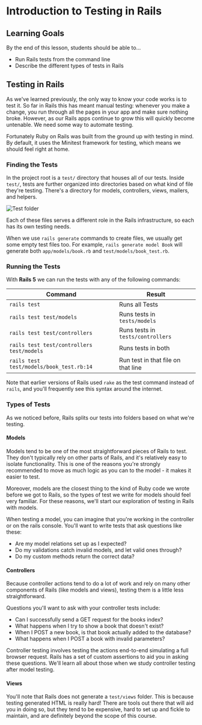# Introduction to Testing in Rails

## Learning Goals

By the end of this lesson, students should be able to...

- Run Rails tests from the command line
- Describe the different types of tests in Rails

## Testing in Rails

As we've learned previously, the only way to know your code works is to test it. So far in Rails this has meant manual testing: whenever you make a change, you run through all the pages in your app and make sure nothing broke. However, as our Rails apps continue to grow this will quickly become untenable. We need some way to automate testing.

Fortunately Ruby on Rails was built from the ground up with testing in mind. By default, it uses the Minitest framework for testing, which means we should feel right at home.

### Finding the Tests

In the project root is a `test/` directory that houses all of our tests. Inside `test/`, tests are further organized into directories based on what kind of file they're testing. There's a directory for models, controllers, views, mailers, and helpers.

![Test folder](images/test_folder.png "Rails Test Folder")

Each of these files serves a different role in the Rails infrastructure, so each has its own testing needs.

When we use `rails generate` commands to create files, we usually get some empty test files too. For example, `rails generate model Book` will generate both `app/models/book.rb` and `test/models/book_test.rb`.

### Running the Tests

With **Rails 5** we can run the tests with any of the following commands:

| Command                                   | Result                             |
|-------------------------------------------|------------------------------------|
| `rails test`                              | Runs all Tests                     |
| `rails test test/models`                  | Runs tests in `tests/models`       |
| `rails test test/controllers`             | Runs tests in `tests/controllers`  |
| `rails test test/controllers test/models` | Runs tests in both                 |
| `rails test test/models/book_test.rb:14`  | Run test in that file on that line |

Note that earlier versions of Rails used `rake` as the test command instead of `rails`, and you'll frequently see this syntax around the internet.

### Types of Tests

As we noticed before, Rails splits our tests into folders based on what we're testing.

#### Models

Models tend to be one of the most straightforward pieces of Rails to test. They don't typically rely on other parts of Rails, and it's relatively easy to isolate functionality. This is one of the reasons you're strongly recommended to move as much logic as you can to the model - it makes it easier to test.

Moreover, models are the closest thing to the kind of Ruby code we wrote before we got to Rails, so the types of test we write for models should feel very familiar. For these reasons, we'll start our exploration of testing in Rails with models.

When testing a model, you can imagine that you're working in the controller or on the rails console. You'll want to write tests that ask questions like these:

- Are my model relations set up as I expected?
- Do my validations catch invalid models, and let valid ones through?
- Do my custom methods return the correct data?

#### Controllers

Because controller actions tend to do a lot of work and rely on many other components of Rails (like models and views), testing them is a little less straightforward.

Questions you'll want to ask with your controller tests include:

- Can I successfully send a GET request for the books index?
- What happens when I try to show a book that doesn't exist?
- When I POST a new book, is that book actually added to the database?
- What happens when I POST a book with invalid parameters?

Controller testing involves testing the actions end-to-end simulating a full browser request.  Rails has a set of custom assertions to aid you in asking these questions.  We'll learn all about those when we study controller testing after model testing.  

#### Views

You'll note that Rails does not generate a `test/views` folder. This is because testing generated HTML is really hard! There are tools out there that will aid you in doing so, but they tend to be expensive, hard to set up and fickle to maintain, and are definitely beyond the scope of this course.
